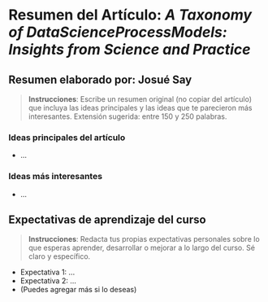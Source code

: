 # Resumen del Artículo: *A Taxonomy of DataScienceProcessModels: Insights from Science and Practice*

## Resumen elaborado por: Josué Say

> **Instrucciones**: Escribe un resumen original (no copiar del artículo) que incluya las ideas principales y las ideas que te parecieron más interesantes. Extensión sugerida: entre 150 y 250 palabras.

### Ideas principales del artículo

- ...

### Ideas más interesantes

- ...

## Expectativas de aprendizaje del curso

> **Instrucciones**: Redacta tus propias expectativas personales sobre lo que esperas aprender, desarrollar o mejorar a lo largo del curso. Sé claro y específico.

- Expectativa 1: ...
- Expectativa 2: ...
- (Puedes agregar más si lo deseas)
